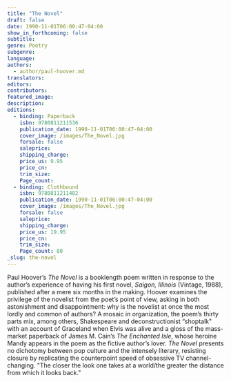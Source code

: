 ```yaml
---
title: "The Novel"
draft: false
date: 1990-11-01T06:00:47-04:00
show_in_forthcoming: false
subtitle:
genre: Poetry
subgenre:
language:
authors:
  - author/paul-hoover.md
translators:
editors:
contributors:
featured_image:
description:
editions:
  - binding: Paperback
    isbn: 9780811211536
    publication_date: 1990-11-01T06:00:47-04:00
    cover_image: /images/The_Novel.jpg
    forsale: false
    saleprice:
    shipping_charge:
    price_us: 9.95
    price_cn:
    trim_size:
    Page_count:
  - binding: Clothbound
    isbn: 9780811211482
    publication_date: 1990-11-01T06:00:47-04:00
    cover_image: /images/The_Novel.jpg
    forsale: false
    saleprice:
    shipping_charge:
    price_us: 19.95
    price_cn:
    trim_size:
    Page_count: 80
_slug: the-novel
---
```


Paul Hoover’s _The Novel_ is a booklength poem written in response to the author’s experience of having his first novel, _Saigon, Illinois_ (Vintage, 1988), published after a mere six months in the making. Hoover examines the privilege of the novelist from the poet’s point of view, asking in both astonishment and disappointment: why is the novelist at once the most lordly and common of authors? A mosaic in organization, the poem’s thirty parts mix, among others, Shakespeare and deconstructionist “shoptalk" with an account of Graceland when Elvis was alive and a gloss of the mass-market paperback of James M. Cain’s _The Enchanted Isle_, whose heroine Mandy appears in the poem as the fictive author’s lover. _The Novel_ presents no dichotomy between pop culture and the intensely literary, resisting closure by replicating the counterpoint speed of obsessive TV channel-changing. "The closer the look one takes at a world/the greater the distance from which it looks back."


